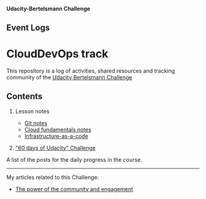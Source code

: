 
#### Udacity-Bertelsmann Challenge  

## Event Logs
# CloudDevOps track

This repository is a log of activities, shared resources and tracking community of the [Udacity Bertelsmann Challenge](https://www.udacity.com/bertelsmann-tech-scholarships)

## Contents
  1. Lesson notes
     - [Git notes](https://github.com/bkocis/bertelsmann-udacity-challenge-logs/blob/master/git_notes.md)
     - [Cloud fundamentals notes](https://github.com/bkocis/bertelsmann-udacity-challenge-logs/blob/master/cloud_fundamentals.md)
     - [Infrastructure-as-a-code]()


  2. ["60 days of Udacity" Challenge](https://github.com/bkocis/bertelsmann-udacity-challenge-logs/blob/master/60-days-udacity.md)

  A list of the posts for the daily progress in the course.

---
My articles related to this Challenge:
- [The power of the community and engagement](https://medium.com/@balazsnc021/the-power-of-the-community-and-engagement-42dd6b4fb153)
